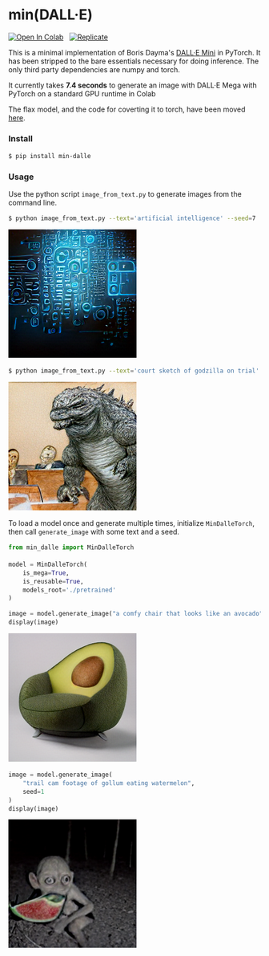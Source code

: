 # min(DALL·E)

[![Open In Colab](https://colab.research.google.com/assets/colab-badge.svg)](https://colab.research.google.com/github/kuprel/min-dalle/blob/main/min_dalle.ipynb) &nbsp;
[![Replicate](https://replicate.com/kuprel/min-dalle/badge)](https://replicate.com/kuprel/min-dalle)

This is a minimal implementation of Boris Dayma's [DALL·E Mini](https://github.com/borisdayma/dalle-mini) in PyTorch.  It has been stripped to the bare essentials necessary for doing inference.  The only third party dependencies are numpy and torch.

It currently takes **7.4 seconds** to generate an image with DALL·E Mega with PyTorch on a standard GPU runtime in Colab

The flax model, and the code for coverting it to torch, have been moved [here](https://github.com/kuprel/min-dalle-flax).

### Install

```bash
$ pip install min-dalle
```  

### Usage

Use the python script `image_from_text.py` to generate images from the command line.

```bash
$ python image_from_text.py --text='artificial intelligence' --seed=7
```
![Artificial Intelligence](examples/artificial_intelligence.png)

```bash
$ python image_from_text.py --text='court sketch of godzilla on trial' --mega
```
![Godzilla Trial](examples/godzilla_on_trial.png)

To load a model once and generate multiple times, initialize `MinDalleTorch`, then call `generate_image` with some text and a seed.

```python
from min_dalle import MinDalleTorch

model = MinDalleTorch(
    is_mega=True, 
    is_reusable=True,
    models_root='./pretrained'
)
```

```python
image = model.generate_image("a comfy chair that looks like an avocado")
display(image)
```
![Avocado Armchair](examples/avocado_armchair.png)

```python
image = model.generate_image(
    "trail cam footage of gollum eating watermelon", 
    seed=1
)
display(image)
```
![Gollum Trailcam](examples/gollum_trailcam.png)
